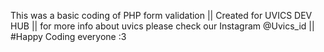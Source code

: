 This was a basic coding of PHP form validation ||
Created for UVICS DEV HUB ||
for more info about uvics please check our Instagram @Uvics_id ||
#Happy Coding everyone :3
